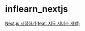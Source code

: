 # inflearn_nextjs
[Next.js 시작하기(feat. 지도 서비스 개발)](https://www.inflearn.com/course/nextjs-%EC%8B%9C%EC%9E%91-%EC%A7%80%EB%8F%84%EC%84%9C%EB%B9%84%EC%8A%A4/dashboard)


